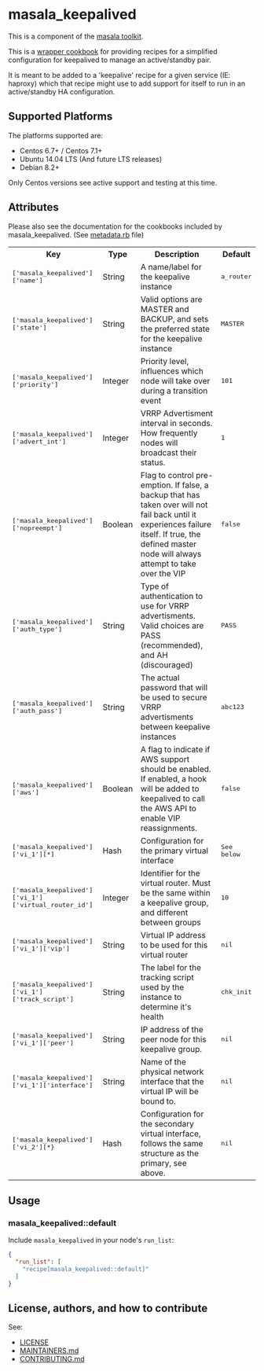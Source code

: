 # masala_keepalived

This is a component of the [masala toolkit](https://github.com/PaytmLabs/masala).

This is a [wrapper cookbook](http://blog.vialstudios.com/the-environment-cookbook-pattern/#thewrappercookbook) for providing recipes for a simplified configuration for keepalived to manage an active/standby pair.

It is meant to be added to a 'keepalive' recipe for a given service (IE: haproxy) which that
recipe might use to add support for itself to run in an active/standby HA configuration.

## Supported Platforms

The platforms supported are:
- Centos 6.7+ / Centos 7.1+
- Ubuntu 14.04 LTS (And future LTS releases)
- Debian 8.2+

Only Centos versions see active support and testing at this time.

## Attributes

Please also see the documentation for the cookbooks included by masala_keepalived. (See [metadata.rb](https://github.com/PaytmLabs/masala_keepalived/blob/develop/metadata.rb) file)

<table>
  <tr>
    <th>Key</th>
    <th>Type</th>
    <th>Description</th>
    <th>Default</th>
  </tr>
  <tr>
    <td><tt>['masala_keepalived']['name']</tt></td>
    <td>String</td>
    <td>A name/label for the keepalive instance</td>
    <td><tt>a_router</tt></td>
  </tr>
  <tr>
    <td><tt>['masala_keepalived']['state']</tt></td>
    <td>String</td>
    <td>Valid options are MASTER and BACKUP, and sets the preferred state for the keepalive instance</td>
    <td><tt>MASTER</tt></td>
  </tr>
  <tr>
    <td><tt>['masala_keepalived']['priority']</tt></td>
    <td>Integer</td>
    <td>Priority level, influences which node will take over during a transition event</td>
    <td><tt>101</tt></td>
  </tr>
  <tr>
    <td><tt>['masala_keepalived']['advert_int']</tt></td>
    <td>Integer</td>
    <td>VRRP Advertisment interval in seconds. How frequently nodes will broadcast their status.</td>
    <td><tt>1</tt></td>
  </tr>
  <tr>
    <td><tt>['masala_keepalived']['nopreempt']</tt></td>
    <td>Boolean</td>
    <td>Flag to control pre-emption. If false, a backup that has taken over will not fail back until it experiences failure itself. If true, the defined master node will always attempt to take over the VIP</td>
    <td><tt>false</tt></td>
  </tr>
  <tr>
    <td><tt>['masala_keepalived']['auth_type']</tt></td>
    <td>String</td>
    <td>Type of authentication to use for VRRP advertisments. Valid choices are PASS (recommended), and AH (discouraged)</td>
    <td><tt>PASS</tt></td>
  </tr>
  <tr>
    <td><tt>['masala_keepalived']['auth_pass']</tt></td>
    <td>String</td>
    <td>The actual password that will be used to secure VRRP advertisments between keepalive instances</td>
    <td><tt>abc123</tt></td>
  </tr>
  <tr>
    <td><tt>['masala_keepalived']['aws']</tt></td>
    <td>Boolean</td>
    <td>A flag to indicate if AWS support should be enabled. If enabled, a hook will be added to keepalived to call the AWS API to enable VIP reassignments.</td>
    <td><tt>false</tt></td>
  </tr>
  <tr>
    <td><tt>['masala_keepalived']['vi_1'][*]</tt></td>
    <td>Hash</td>
    <td>Configuration for the primary virtual interface</td>
    <td><tt>See below</tt></td>
  </tr>
  <tr>
    <td><tt>['masala_keepalived']['vi_1']['virtual_router_id']</tt></td>
    <td>Integer</td>
    <td>Identifier for the virtual router. Must be the same within a keepalive group, and different between groups</td>
    <td><tt>10</tt></td>
  </tr>
  <tr>
    <td><tt>['masala_keepalived']['vi_1']['vip']</tt></td>
    <td>String</td>
    <td>Virtual IP address to be used for this virtual router</td>
    <td><tt>nil</tt></td>
  </tr>
  <tr>
    <td><tt>['masala_keepalived']['vi_1']['track_script']</tt></td>
    <td>String</td>
    <td>The label for the tracking script used by the instance to determine it's health</td>
    <td><tt>chk_init</tt></td>
  </tr>
  <tr>
    <td><tt>['masala_keepalived']['vi_1']['peer']</tt></td>
    <td>String</td>
    <td>IP address of the peer node for this keepalive group.</td>
    <td><tt>nil</tt></td>
  </tr>
  <tr>
    <td><tt>['masala_keepalived']['vi_1']['interface']</tt></td>
    <td>String</td>
    <td>Name of the physical network interface that the virtual IP will be bound to.</td>
    <td><tt>nil</tt></td>
  </tr>
  <tr>
    <td><tt>['masala_keepalived']['vi_2'][*}</tt></td>
    <td>Hash</td>
    <td>Configuration for the secondary virtual interface, follows the same structure as the primary, see above.</td>
    <td><tt>nil</tt></td>
  </tr>
</table>

## Usage

### masala_keepalived::default

Include `masala_keepalived` in your node's `run_list`:

```json
{
  "run_list": [
    "recipe[masala_keepalived::default]"
  ]
}
```

## License, authors, and how to contribute

See:
- [LICENSE](https://github.com/PaytmLabs/masala_keepalived/blob/develop/LICENSE)
- [MAINTAINERS.md](https://github.com/PaytmLabs/masala_keepalived/blob/develop/MAINTAINERS.md)
- [CONTRIBUTING.md](https://github.com/PaytmLabs/masala_keepalived/blob/develop/CONTRIBUTING.md)


